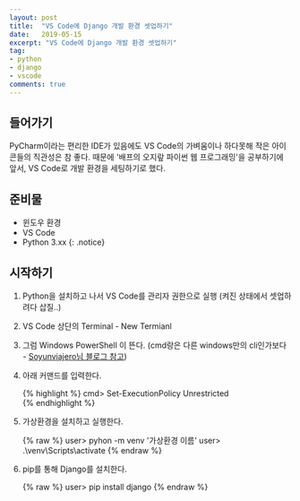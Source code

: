 ```yaml
---
layout: post
title:  "VS Code에 Django 개발 환경 셋업하기"
date:   2019-05-15
excerpt: "VS Code에 Django 개발 환경 셋업하기"
tag:
- python
- django
- vscode
comments: true
---
```


## 들어가기

PyCharm이라는 편리한 IDE가 있음에도 VS Code의 가벼움이나 하다못해 작은 아이콘들의 직관성은 참 좋다.
때문에 '배프의 오지랖 파이썬 웹 프로그래밍'을 공부하기에 앞서, VS Code로 개발 환경을 세팅하기로 했다.

## 준비물

- 윈도우 환경
- VS Code
- Python 3.xx
{: .notice}

## 시작하기

1. Python을 설치하고 나서 VS Code를 관리자 권한으로 실행 (켜진 상태에서 셋업하려다 삽질..)
2. VS Code 상단의 Terminal - New Termianl
3. 그럼 Windows PowerShell 이 뜬다. (cmd랑은 다른 windows만의 cli인가보다 - <a href="https://m.blog.naver.com/PostView.nhn?blogId=detect1554&logNo=221145457681&proxyReferer=https%3A%2F%2Fwww.google.com%2F">Soyunviajero님 블로그 참고</a>)
4. 아래 커맨드를 입력한다.

    {% highlight %}
    cmd> Set-ExecutionPolicy Unrestricted   
    {% endhighlight %}

5. 가상환경을 설치하고 실행한다.

    {% raw %}
    user> pyhon -m venv '가상환경 이름'
    user> .\venv\Scripts\activate
    {% endraw %}

6. pip를 통해 Django를 설치한다.

    {% raw %}
    user> pip install django
    {% endraw %}